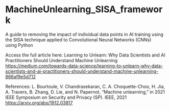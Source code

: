 # MachineUnlearning_SISA_framework
A guide to removing the impact of individual data points in AI training using the SISA technique applied to Convolutional Neural Networks (CNNs) using Python

Access the full article here: 
Learning to Unlearn: Why Data Scientists and AI Practitioners Should Understand Machine Unlearning
https://medium.com/towards-data-science/learning-to-unlearn-why-data-scientists-and-ai-practitioners-should-understand-machine-unlearning-866af9e5d712


References: 
L. Bourtoule, V. Chandrasekaran, C. A. Choquette-Choo, H. Jia, A. Travers, B. Zhang, D. Lie, and N. Papernot, “Machine unlearning,” in 2021 IEEE Symposium on Security and Privacy (SP). IEEE, 2021
https://arxiv.org/abs/1912.03817

